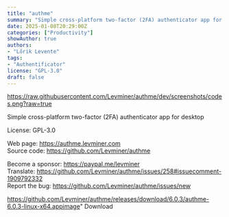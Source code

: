 ```yaml
---
title: "authme"
summary: "Simple cross-platform two-factor (2FA) authenticator app for desktop."
date: 2025-01-08T20:29:00Z
categories: ["Productivity"]
showAuthor: true
authors:
- "Lőrik Levente"
tags:
- "Authentificator"
license: "GPL-3.0"
draft: false
---
```


https://raw.githubusercontent.com/Levminer/authme/dev/screenshots/codes.png?raw=true

Simple cross-platform two-factor (2FA) authenticator app for desktop

License: GPL-3.0

Web page: <https://authme.levminer.com>  
Source code: <https://github.com/Levminer/authme>

Become a sponsor: <https://paypal.me/levminer>  
Translate: <https://github.com/Levminer/authme/issues/258#issuecomment-1909792332>  
Report the bug: <https://github.com/Levminer/authme/issues/new>    

https://github.com/Levminer/authme/releases/download/6.0.3/authme-6.0.3-linux-x64.appimage" 
Download
